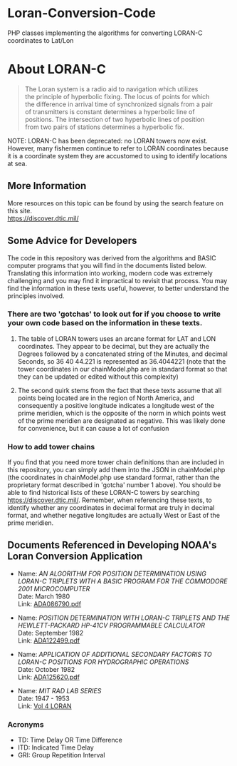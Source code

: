 # Loran-Conversion-Code

PHP classes implementing the algorithms for converting LORAN-C coordinates to Lat/Lon

# About LORAN-C

>The Loran system is a radio aid to navigation which utilizes  
the principle of hyperbolic fixing. The locus of points for which  
the difference in arrival time of synchronized signals from a pair  
of transmitters is constant determines a hyperbolic line of  
positions. The intersection of two hyperbolic lines of position  
from two pairs of stations determines a hyperbolic fix.

NOTE: LORAN-C has been deprecated: no LORAN towers now exist. However, many fishermen continue to refer to LORAN coordinates because it is a coordinate system they are accustomed to using to identify locations at sea.

## More Information

More resources on this topic can be found by using the search feature on this site.  
<https://discover.dtic.mil/>

## Some Advice for Developers

The code in this repository was derived from the algorithms and BASIC computer programs that you will find in the documents listed below. Translating this information into working, modern code was extremely challenging and you may find it impractical to revisit that process. You may find the information in these texts useful, however, to better understand the principles involved.

### There are two 'gotchas' to look out for if you choose to write your own code based on the information in these texts. 
1. The table of LORAN towers uses an arcane format for LAT and LON coordinates. They appear to be decimal, but they are actually the Degrees followed by a concatenated string of the Minutes, and decimal Seconds, so 36 40 44.221 is represented as 36.4044221 (note that the tower coordinates in our chainModel.php are in standard format so that they can be updated or edited without this complexity)

2. The second quirk stems from the fact that these texts assume that all points being located are in the region of North America, and consequently a positive longitude indicates a longitude west of the prime meridien, which is the opposite of the norm in which points west of the prime meridien are designated as negative. This was likely done for convenience, but it can cause a lot of confusion 

### How to add tower chains
If you find that you need more tower chain definitions than are included in this repository, you can simply add them into the JSON in chainModel.php (the coordinates in chainModel.php use standard format, rather than the proprietary format described in 'gotcha' number 1 above). You should be able to find historical lists of these LORAN-C towers by searching <https://discover.dtic.mil/>. Remember, when referencing these texts, to identify whether any coordinates in decimal format are truly in decimal format, and whether negative longitudes are actually West or East of the prime meridien.

## Documents Referenced in Developing NOAA's Loran Conversion Application

* Name: *AN ALGORITHM FOR POSITION DETERMINATION USING LORAN-C TRIPLETS WITH A BASIC PROGRAM FOR THE COMMODORE 2001 MICROCOMPUTER*  
Date: March 1980  
Link: [ADA086790.pdf](https://discover.dtic.mil/results/?q=ADA086790.pdf)

* Name: *POSITION DETERMINATION WITH LORAN-C TRIPLETS AND THE HEWLETT-PACKARD HP-41CV PROGRAMMABLE CALCULATOR*  
Date: September 1982  
Link: [ADA122499.pdf](https://discover.dtic.mil/results/?q=ADA122499.pdf)

* Name: *APPLICATION OF ADDITIONAL SECONDARY FACTORIS TO LORAN-C POSITIONS FOR HYDROGRAPHIC OPERATIONS*  
Date: October 1982  
Link: [ADA125620.pdf](https://discover.dtic.mil/results/?q=ADA125620.pdf)

* Name: *MIT RAD LAB SERIES*  
Date: 1947 - 1953  
Link: [Vol 4 LORAN](https://archive.org/details/mit-rad-lab-series-version-2/VOL_4_Loran)

### Acronyms

* TD: Time Delay OR Time Difference
* ITD: Indicated Time Delay
* GRI: Group Repetition Interval

